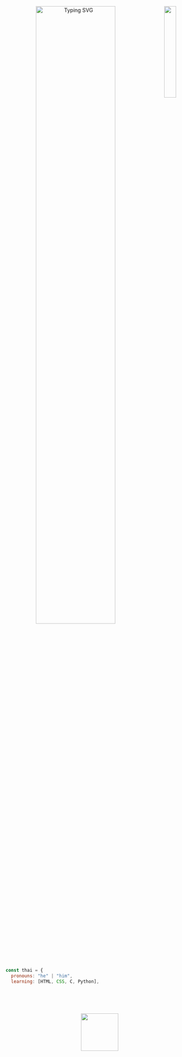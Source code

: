 <div align="center">
<img src="https://media.discordapp.net/attachments/1276563633366892678/1277885245190049894/3d21d3dfa8e232e64e80ad8ad6905236-removebg-preview.png?ex=66cecae0&is=66cd7960&hm=f4ea99aa9f3e29d51d907a950ab995d73ca8eb3ff3e604c28a15baddf09d19b8&=&format=webp&quality=lossless&width=295&height=523" width="25%" align="right" />
<a href="https://git.io/typing-svg"><img src="https://readme-typing-svg.herokuapp.com?font=Fira+Code&pause=1000&color=E0E1CF&width=435&lines=Ol%C3%A1!+Bem-vindo+ao+meu+espa%C3%A7o." alt="Typing SVG" width="65%"/></a>
<br><br>
</div>

```javascript
const thai = {
  pronouns: "he" | "him",
  learning: [HTML, CSS, C, Python],
  
```
<br><br>
<div align="center"> <img src="https://media.discordapp.net/attachments/1276563633366892678/1277884543348772956/Captura_de_tela_2024-08-27_025617-removebg-preview.png?ex=66ceca39&is=66cd78b9&hm=3a305a231f10ec27061b15d1c9d666fd9dac468108d7b28fb4a96ef6bb3f0ded&=&format=webp&quality=lossless&width=791&height=406" height="100" align="center"/> </div>
<br><br><br>
